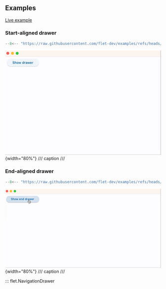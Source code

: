 ## Examples

[Live example](https://flet-controls-gallery.fly.dev/navigation/navigationdrawer)

### Start-aligned drawer

```python
--8<-- "https://raw.githubusercontent.com/flet-dev/examples/refs/heads/v1-docs/python/controls/navigation-drawer/position-start.py"
```

![position-start](https://raw.githubusercontent.com/flet-dev/examples/v1-docs/python/controls/navigation-drawer/media/position-start.gif){width="80%"}
/// caption
///

### End-aligned drawer

```python
--8<-- "https://raw.githubusercontent.com/flet-dev/examples/refs/heads/v1-docs/python/controls/navigation-drawer/position-end.py"
```

![position-end](https://raw.githubusercontent.com/flet-dev/examples/v1-docs/python/controls/navigation-drawer/media/position-end.gif){width="80%"}
/// caption
///

::: flet.NavigationDrawer
